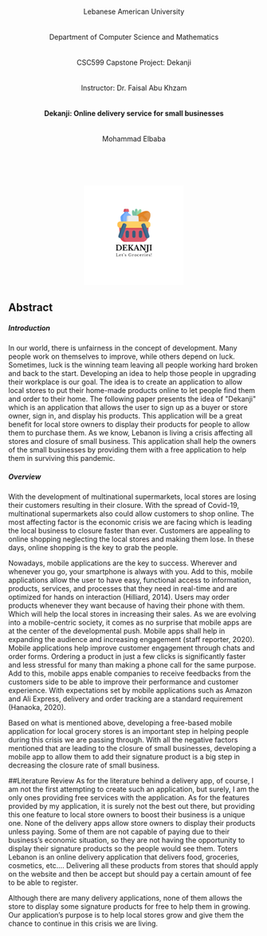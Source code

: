 <p align="center">
Lebanese American University
<br>
<br>
<br>
Department of Computer Science and Mathematics
<br>
<br>
<br>
CSC599 Capstone Project: Dekanji
<br>
<br>
<br>
Instructor: Dr. Faisal Abu Khzam
<br>
<br>
<br>
<b> Dekanji: Online delivery service for small businesses </b>
<br>
<br>
<br>
Mohammad Elbaba
<br>
<br>
<br>
<br>
<br>
<br>
<img src="/Extras/Dekanji.png" style="width:200px; height:200px;" alt="Image not available">
</p>



## Abstract

<h5>Introduction</h5>
In our world, there is unfairness in the concept of development. Many people work on themselves to improve, while others depend on luck. Sometimes, luck is the winning team leaving all people working hard broken and back to the start. Developing an idea to help those people in upgrading their workplace is our goal. The idea is to create an application to allow local stores to put their home-made products online to let people find them and order to their home. The following paper presents the idea of "Dekanji" which is an application that allows the user to sign up as a buyer or store owner, sign in, and display his products. This application will be a great benefit for local store owners to display their products for people to allow them to purchase them. As we know, Lebanon is living a crisis affecting all stores and closure of small business. This application shall help the owners of the small businesses by providing them with a free application to help them in surviving this pandemic.

<h5>Overview</h5>
With the development of multinational supermarkets, local stores are losing their customers resulting in their closure. With the spread of Covid-19, multinational supermarkets also could allow customers to shop online. The most affecting factor is the economic crisis we are facing which is leading the local business to closure faster than ever. Customers are appealing to online shopping neglecting the local stores and making them lose. In these days, online shopping is the key to grab the people.


Nowadays, mobile applications are the key to success. Wherever and whenever you go, your smartphone is always with you. Add to this, mobile applications allow the user to have easy, functional access to information, products, services, and processes that they need in real-time and are optimized for hands on interaction (Hilliard, 2014). Users may order products whenever they want because of having their phone with them. Which will help the local stores in increasing their sales. As we are evolving into a mobile-centric society, it comes as no surprise that mobile apps are at the center of the developmental push. Mobile apps shall help in expanding the audience and increasing engagement (staff reporter, 2020). Mobile applications help improve customer engagement through chats and order forms. Ordering a product in just a few clicks is significantly faster and less stressful for many than making a phone call for the same purpose. Add to this, mobile apps enable companies to receive feedbacks from the customers side to be able to improve their performance and customer experience. With expectations set by mobile applications such as Amazon and Ali Express, delivery and order tracking are a standard requirement (Hanaoka, 2020).


Based on what is mentioned above, developing a free-based mobile application for local grocery stores is an important step in helping people during this crisis we are passing through. With all the negative factors mentioned that are leading to the closure of small businesses, developing a mobile app to allow them to add their signature product is a big step in decreasing the closure rate of small business.


##Literature Review
As for the literature behind a delivery app, of course, I am not the first attempting to create such an application, but surely, I am the only ones providing free services with the application. As for the features provided by my application, it is surely not the best out there, but providing this one feature to local store owners to boost their business is a unique one. None of the delivery apps allow store owners to display their products unless paying. Some of them are not capable of paying due to their business’s economic situation, so they are not having the opportunity to display their signature products so the people would see them. Toters Lebanon is an online delivery application that delivers food, groceries, cosmetics, etc.… Delivering all these products from stores that should apply on the website and then be accept but should pay a certain amount of fee to be able to register.


Although there are many delivery applications, none of them allows the store to display some signature products for free to help them in growing. Our application’s purpose is to help local stores grow and give them the chance to continue in this crisis we are living.